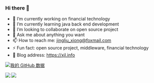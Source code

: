 ### Hi there 👋

- 🔭 I’m currently working on financial technology
- 🌱 I’m currently learning java back end development
- 👯 I’m looking to collaborate on open source project
- 💬 Ask me about anything you want
- 📫 How to reach me: jingliu_xiong@foxmail.com
- ⚡ Fun fact: open source project, middleware, financial technology
- 📰 Blog address: https://xjl.info

[![我的 GitHub 数据](https://github-readme-stats.vercel.app/api?username=xjlgod)]()

<p align="right">
  <img align="left" src="https://stats.justsong.cn/api/zhihu?username=xiong-jing-liu" />
</p>


<p align="left">
  <img align="left" src="https://stats.justsong.cn/api/leetcode?username=human-garbage&cn=true" />
</p>
